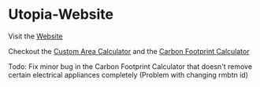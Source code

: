 # Utopia-Website

Visit the [Website](https://aananthv.github.io/Utopia-Website/index.html)

Checkout the [Custom Area Calculator](https://aananthv.github.io/Utopia-Website/solarpanels.html#customField) and the [Carbon Footprint Calculator](https://aananthv.github.io/Utopia-Website/carbonfootprint.html)

Todo: Fix minor bug in the Carbon Footprint Calculator that doesn't remove certain electrical appliances completely (Problem with changing rmbtn id)
